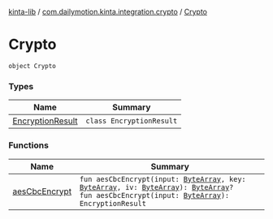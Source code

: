 [kinta-lib](../../index.md) / [com.dailymotion.kinta.integration.crypto](../index.md) / [Crypto](./index.md)

# Crypto

`object Crypto`

### Types

| Name | Summary |
|---|---|
| [EncryptionResult](-encryption-result/index.md) | `class EncryptionResult` |

### Functions

| Name | Summary |
|---|---|
| [aesCbcEncrypt](aes-cbc-encrypt.md) | `fun aesCbcEncrypt(input: `[`ByteArray`](https://kotlinlang.org/api/latest/jvm/stdlib/kotlin/-byte-array/index.html)`, key: `[`ByteArray`](https://kotlinlang.org/api/latest/jvm/stdlib/kotlin/-byte-array/index.html)`, iv: `[`ByteArray`](https://kotlinlang.org/api/latest/jvm/stdlib/kotlin/-byte-array/index.html)`): `[`ByteArray`](https://kotlinlang.org/api/latest/jvm/stdlib/kotlin/-byte-array/index.html)`?`<br>`fun aesCbcEncrypt(input: `[`ByteArray`](https://kotlinlang.org/api/latest/jvm/stdlib/kotlin/-byte-array/index.html)`): EncryptionResult` |
